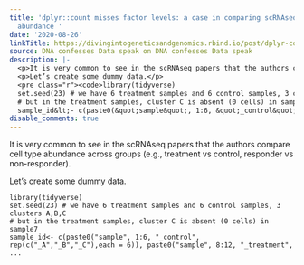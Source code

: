 ```yaml
---
title: 'dplyr::count misses factor levels: a case in comparing scRNAseq cell type
  abundance '
date: '2020-08-26'
linkTitle: https://divingintogeneticsandgenomics.rbind.io/post/dplyr-count-misses-factor-levels-a-case-in-comparing-scrnaseq-cell-type-abundance/
source: DNA confesses Data speak on DNA confesses Data speak
description: |-
  <p>It is very common to see in the scRNAseq papers that the authors compare cell type abundance across groups (e.g., treatment vs control, responder vs non-responder).</p>
  <p>Let’s create some dummy data.</p>
  <pre class="r"><code>library(tidyverse)
  set.seed(23) # we have 6 treatment samples and 6 control samples, 3 clusters A,B,C
  # but in the treatment samples, cluster C is absent (0 cells) in sample7
  sample_id&lt;- c(paste0(&quot;sample&quot;, 1:6, &quot;_control&quot;, rep(c(&quot;_A&quot;,&quot;_B&quot;,&quot;_C&quot;),each = 6)), paste0(&quot;sample&quot;, 8:12, &quot;_treatment&quot;, ...
disable_comments: true
---
```

<p>It is very common to see in the scRNAseq papers that the authors compare cell type abundance across groups (e.g., treatment vs control, responder vs non-responder).</p>
<p>Let’s create some dummy data.</p>
<pre class="r"><code>library(tidyverse)
set.seed(23) # we have 6 treatment samples and 6 control samples, 3 clusters A,B,C
# but in the treatment samples, cluster C is absent (0 cells) in sample7
sample_id&lt;- c(paste0(&quot;sample&quot;, 1:6, &quot;_control&quot;, rep(c(&quot;_A&quot;,&quot;_B&quot;,&quot;_C&quot;),each = 6)), paste0(&quot;sample&quot;, 8:12, &quot;_treatment&quot;, ...